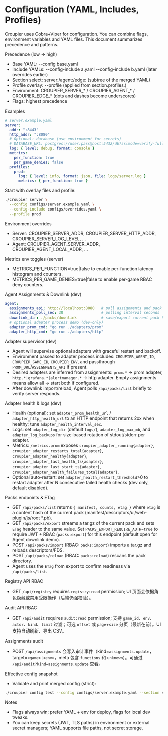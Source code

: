 # Configuration (YAML, Includes, Profiles)

Croupier uses Cobra+Viper for configuration. You can combine flags, environment variables and YAML files. This document summarizes precedence and patterns.

Precedence (low → high)
- Base YAML: --config base.yaml
- Include YAMLs: --config-include a.yaml --config-include b.yaml (later overrides earlier)
- Section select: server:/agent:/edge: (subtree of the merged YAML)
- Profile overlay: --profile <name> (applied from section.profiles.<name>)
- Environment: CROUPIER_SERVER_* / CROUPIER_AGENT_* / CROUPIER_EDGE_* (dots and dashes become underscores)
- Flags: highest precedence

Examples
```yaml
# server.example.yaml
server:
  addr: ":8443"
  http_addr: ":8080"
  # Optional: database (use environment for secrets)
  # DATABASE_URL: postgres://user:pass@host:5432/db?sslmode=verify-full
  log: { level: debug, format: console }
  metrics:
    per_function: true
    per_game_denies: false
  profiles:
    prod:
      log: { level: info, format: json, file: logs/server.log }
      metrics: { per_function: true }
```

Start with overlay files and profile:
```bash
./croupier server \
  --config configs/server.example.yaml \
  --config-include configs/overrides.yaml \
  --profile prod
```

Environment overrides
- Server: CROUPIER_SERVER_ADDR, CROUPIER_SERVER_HTTP_ADDR, CROUPIER_SERVER_LOG_LEVEL, ...
- Agent:  CROUPIER_AGENT_SERVER_ADDR, CROUPIER_AGENT_LOCAL_ADDR, ...

Metrics env toggles (server)
- METRICS_PER_FUNCTION=true|false to enable per-function latency histogram and counters.
- METRICS_PER_GAME_DENIES=true|false to enable per-game RBAC deny counters.

Agent Assignments & Downlink (dev)
```yaml
agent:
  assignments_api: http://localhost:8080   # poll assignments and pack export from this server
  assignments_poll_sec: 30                 # polling interval seconds
  downlink_dir: ./packs/downlink           # save/export current pack here on updates
  # optional adapter process demo (dev-only)
  adapter_prom_cmd: "go run ./adapters/prom"
  adapter_http_cmd: "go run ./adapters/http"
```

Adapter supervisor (dev)
- Agent will supervise optional adapters with graceful restart and backoff.
- Environment passed to adapter process includes: `CROUPIER_AGENT_ID`, `CROUPIER_GAME_ID`, `CROUPIER_ENV`, and passthrough `PROM_URL`/`ASSIGNMENTS_API` if present.
- Desired adapters are inferred from assignments: `prom.*` → prom adapter, `http.*|grafana.*|alertmanager.*` → http adapter. Empty assignments means allow all → start both if configured.
- After downlink import/reload, Agent polls `/api/packs/list` briefly to verify server responds.

Adapter health & logs (dev)
- Health (optional): set `adapter_prom_health_url` / `adapter_http_health_url` to an HTTP endpoint that returns 2xx when healthy; tune `adapter_health_interval_sec`.
- Logs: set `adapter_log_dir` (default `logs/`), `adapter_log_max_mb`, and `adapter_log_backups` for size-based rotation of stdout/stderr per adapter.
- Metrics: `/metrics.prom` exposes `croupier_adapter_running{adapter}`, `croupier_adapter_restarts_total{adapter}`, `croupier_adapter_healthy{adapter}`, `croupier_adapter_last_health_ts{adapter}`, `croupier_adapter_last_start_ts{adapter}`, `croupier_adapter_health_failures_total{adapter}`.
- Optional auto-restart: set `adapter_health_restart_threshold`>0 to restart adapter after N consecutive failed health checks (dev only, default disabled).

Packs endpoints & ETag
- GET `/api/packs/list` returns `{ manifest, counts, etag }` where `etag` is a content hash of the current pack (manifest/descriptors/ui/web-plugin/js/root *.pb).
- GET `/api/packs/export` streams a tar.gz of the current pack and sets `ETag` header to the same value. Set `PACKS_EXPORT_REQUIRE_AUTH=true` to require JWT + RBAC (`packs:export`) for this endpoint (default open for Agent downlink demo).
- POST `/api/packs/import` (RBAC: `packs:import`) imports a tar.gz and reloads descriptors/FDS.
- POST `/api/packs/reload` (RBAC: `packs:reload`) rescans the pack directory.
- Agent uses the `ETag` from export to confirm readiness via `/api/packs/list`.

Registry API RBAC
- GET `/api/registry` requires `registry:read` permission; UI 页面会依据角色隐藏或禁用受限操作（后端仍强校验）。

Audit API RBAC
- GET `/api/audit` requires `audit:read` permission; 支持 `game_id`、`env`、`actor`、`kind`、`limit` 过滤；可选 `offset` 或 `page`+`size` 分页（最新在前）。UI 支持自动刷新、导出 CSV。

Assignments audit
- POST `/api/assignments` 会写入审计事件（kind=`assignments.update`，target=`<game>|<env>`，meta 包含 `functions` 和 `unknown`）。可通过 `/api/audit?kind=assignments.update` 查看。

Effective config snapshot
- Validate and print merged config (strict):
```bash
./croupier config test --config configs/server.example.yaml --section server --profile prod
```

Notes
- Flags always win; prefer YAML + env for deploy, flags for local dev tweaks.
- You can keep secrets (JWT, TLS paths) in environment or external secret managers; YAML supports file paths, not secret storage.
